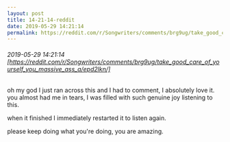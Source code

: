```yaml
---
layout: post
title: 14-21-14-reddit
date: 2019-05-29 14:21:14
permalink: https://reddit.com/r/Songwriters/comments/brg9ug/take_good_care_of_yourself_you_massive_ass_a/epd2lkn/
---
```


###### 2019-05-29 14:21:14 [https://reddit.com/r/Songwriters/comments/brg9ug/take_good_care_of_yourself_you_massive_ass_a/epd2lkn/]
oh my god I just ran across this and I had to comment, I absolutely love it. you almost had me in tears, I was filled with such genuine joy listening to this.

when it finished I immediately restarted it to listen again.

please keep doing what you're doing, you are amazing.
